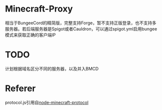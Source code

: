 # Minecraft-Proxy
相当于BungeeCord的精简版，完整支持Forge，暂不支持正版登录，也不支持多服务器。若后端服务器是Spigot或者Cauldron，可以通过spigot.yml启用bungee模式来获取正确的客户端IP
# TODO
计划根据域名区分不同的服务器，以及并入BMCD
# Referer
protocol.js引用自[node-minecraft-protocol](https://github.com/andrewrk/node-minecraft-protocol/blob/master/lib/protocol.js)